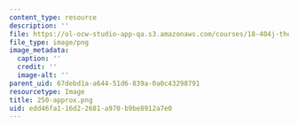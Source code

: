 ```yaml
---
content_type: resource
description: ''
file: https://ol-ocw-studio-app-qa.s3.amazonaws.com/courses/18-404j-theory-of-computation-fall-2020/edd46fa116d22681a970b9be8912a7e0_250-approx.png
file_type: image/png
image_metadata:
  caption: ''
  credit: ''
  image-alt: ''
parent_uid: 67debd1a-a644-51d6-839a-0a0c43298791
resourcetype: Image
title: 250-approx.png
uid: edd46fa1-16d2-2681-a970-b9be8912a7e0
---
```


